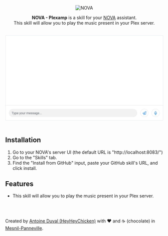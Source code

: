 <div align="center">
<img src="https://github.com/HeyHeyChicken/NOVA/blob/master/resources/github-logo.svg" alt="NOVA" width="300">

**NOVA - Plexamp** is a skill for your [NOVA](//github.com/HeyHeyChicken/NOVA) assistant.<br>
This skill will allow you to play the music present in your Plex server.
<br><br>

<img src="https://github.com/HeyHeyChicken/NOVA-Blank-Skill/blob/master/resources/github-screenshot.jpg" alt="NOVA" width="800">
</div>

<br>

## Installation

1) Go to your NOVA's server UI (the default URL is "http://localhost:8083/")
2) Go to the "Skills" tab.
3) Find the "Install from GitHub" input, paste your GitHub skill's URL, and click install.

## Features

- This skill will allow you to play the music present in your Plex server.

<br>
<br>

Created by [Antoine Duval (HeyHeyChicken)](//antoine.cuffel.fr) with ❤ and ☕ (chocolate) in [Mesnil-Panneville](//en.wikipedia.org/wiki/Mesnil-Panneville).
